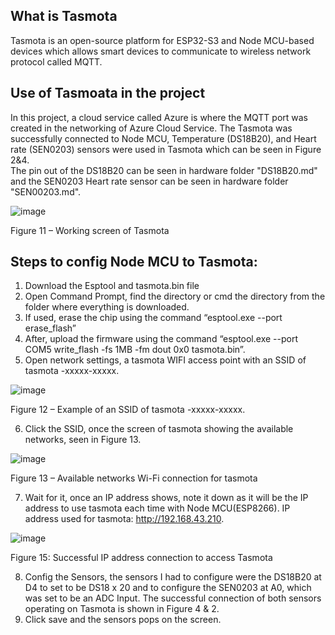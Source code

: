 ## What is Tasmota 
Tasmota is an open-source platform for ESP32-S3 and Node MCU-based devices which allows smart devices to communicate to wireless network protocol called MQTT. 

## Use of Tasmoata in the project 
In this project, a cloud service called Azure is where the MQTT port was created in the networking of Azure Cloud Service. The Tasmota was successfully connected to Node MCU, Temperature (DS18B20), and Heart rate (SEN0203) sensors were used in Tasmota  which can be seen in Figure 2&4.  
The pin out of the DS18B20 can be seen in hardware folder "DS18B20.md" and the SEN0203 Heart rate sensor can be seen in hardware folder "SEN00203.md".


 ![image](https://github.com/MMemon2003/HealthProject2024/assets/146339735/4b124b77-b7e4-4947-acfd-8e2af0c69f2d)

Figure 11 – Working screen of Tasmota 

## Steps to config Node MCU to Tasmota:
1)	Download the Esptool and tasmota.bin file
2)	Open Command Prompt, find the directory or cmd the directory from the folder where everything is downloaded.
3)	If used, erase the chip using the command “esptool.exe --port <COM port> erase_flash”
4)	After, upload the firmware using the command “esptool.exe --port COM5 write_flash -fs 1MB -fm dout 0x0 tasmota.bin”.
5)	Open network settings, a tasmota WIFI access point with an SSID of tasmota -xxxxx-xxxxx.


![image](https://github.com/MMemon2003/HealthProject2024/assets/146339735/67753694-4620-43d2-b6e4-307421822c18)

Figure 12 – Example of an SSID of tasmota -xxxxx-xxxxx.

   
6)	Click the SSID, once the screen of tasmota showing the available networks, seen in Figure 13.

![image](https://github.com/MMemon2003/HealthProject2024/assets/146339735/ad26276c-eeb6-4338-a34a-c0a75c5a0a97)

 
Figure 13 – Available networks Wi-Fi connection for tasmota

7)	Wait for it, once an IP address shows, note it down as it will be the IP address to use tasmota each time with Node MCU(ESP8266). IP address used for tasmota: http://192.168.43.210. 


![image](https://github.com/MMemon2003/HealthProject2024/assets/146339735/45a8044d-f58c-4846-ba97-e09ebeb4a3b5)


Figure 15: Successful IP address connection to access Tasmota 

8)	Config the Sensors, the sensors I had to configure were the DS18B20 at D4 to set to be DS18 x 20 and to configure the SEN0203 at A0, which was set to be an ADC Input. The successful connection of both sensors operating on Tasmota is shown in Figure 4 & 2. 
9)	Click save and the sensors pops on the screen. 

